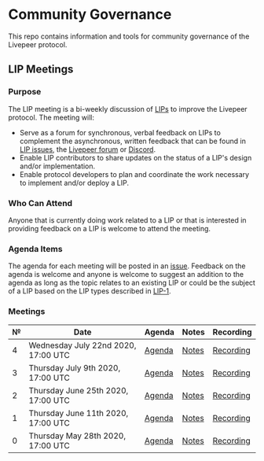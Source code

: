# Community Governance

This repo contains information and tools for community governance of the Livepeer protocol.

## LIP Meetings

### Purpose

The LIP meeting is a bi-weekly discussion of [LIPs](https://github.com/livepeer/LIPs) to improve the Livepeer protocol. The meeting will:

- Serve as a forum for synchronous, verbal feedback on LIPs to complement the asynchronous, written feedback that can be found in [LIP issues](https://github.com/livepeer/LIPs/issues), the [Livepeer forum](https://forum.livepeer.org/) or [Discord](https://discord.gg/7wRSUGX).
- Enable LIP contributors to share updates on the status of a LIP's design and/or implementation. 
- Enable protocol developers to plan and coordinate the work necessary to implement and/or deploy a LIP.

### Who Can Attend

Anyone that is currently doing work related to a LIP or that is interested in providing feedback on a LIP is welcome to attend the meeting. 

### Agenda Items

The agenda for each meeting will be posted in an [issue](https://github.com/livepeer/pm/issues). Feedback on the agenda is welcome and anyone is welcome to suggest an addition to the agenda as long as the topic relates to an existing LIP or could be the subject of a LIP based on the LIP types described in [LIP-1](https://github.com/livepeer/LIPs/blob/master/LIPs/LIP-1.md).

### Meetings

| №   | Date                                | Agenda                                                              | Notes                                  | Recording                                                                 |
| --- | ----------------------------------- | ------------------------------------------------------------------- | -------------------------------------- | ------------------------------------------------------------------------- |
| 4   | Wednesday July 22nd 2020, 17:00 UTC | [Agenda](https://github.com/livepeer/community-governance/issues/5) | [Notes](LIP-Meetings/LIP-Meeting-4.md)                                    | [Recording](https://www.youtube.com/watch?v=es06OBPHKeE)                                                                       |
| 3   | Thursday July 9th 2020, 17:00 UTC   | [Agenda](https://github.com/livepeer/community-governance/issues/4) | [Notes](LIP-Meetings/LIP-Meeting-3.md) | [Recording](https://youtu.be/z5xDec0jwlM)                                 |
| 2   | Thursday June 25th 2020, 17:00 UTC  | [Agenda](https://github.com/livepeer/community-governance/issues/3) | [Notes](LIP-Meetings/LIP-Meeting-2.md) | [Recording](https://youtu.be/rHnpEFqZ9Fc)                                 |
| 1   | Thursday June 11th 2020, 17:00 UTC  | [Agenda](https://github.com/livepeer/community-governance/issues/2) | [Notes](LIP-Meetings/LIP-Meeting-1.md) | [Recording](https://www.youtube.com/watch?v=dbI1d6BA2K8)                  |
| 0   | Thursday May 28th 2020, 17:00 UTC   | [Agenda](https://github.com/livepeer/community-governance/issues/1) | [Notes](LIP-Meetings/LIP-Meeting-0.md) | [Recording](https://www.youtube.com/watch?v=jdt-ty7cllA&feature=youtu.be) |